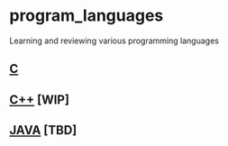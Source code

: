 # program_languages
Learning and reviewing various programming languages

## [C](https://github.com/JoonHyeok-hozy-Kim/program_languages/tree/main/C)

## [C++](https://github.com/JoonHyeok-hozy-Kim/program_languages/blob/main/C%2B%2B/00_C%2B%2B_main.md) [WIP]

## [JAVA]() [TBD]
